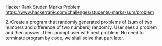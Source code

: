 Hacker Rank Studen Marks Problem
https://www.hackerrank.com/challenges/students-marks-sum/problem

2.)Create a program that randomly generated problems of (sum of two numbers and
difference of two numbers) randomly. User sees a problem and then answer. Then
prompt user with next problem. No need to terminate program by code, we shall
solve that part later.
